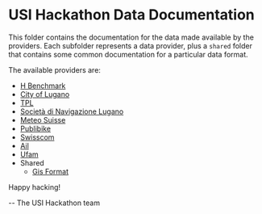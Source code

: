 # USI Hackathon Data Documentation

This folder contains the documentation for the data made available by the providers. Each subfolder represents a data provider, plus a `shared` folder that contains some common documentation for a particular data format.

The available providers are:

* [H Benchmark](./h_benchmark/index.md)
* [City of Lugano](./city_of_lugano/index.md)
* [TPL](./tpl/tpl.md)
* [Società di Navigazione Lugano](./societa_navigazione_lugano/societa_navigazione_lugano.md)
* [Meteo Suisse](./meteo_suisse/index.md)
* [Publibike](./publibike/index.md)
* [Swisscom](./swisscom/index.md)
* [Ail](./ail/ail.md)
* [Ufam](./ufam/index.md)
* Shared
  * [Gis Format](./shared/gis_contents.md)

Happy hacking!

-- 
The USI Hackathon team